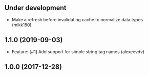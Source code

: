 Under development
------------------
- Make a refresh before invalidating cache to normalize data types (mikk150)

1.1.0 (2019-09-03)
------------------
- Feature: [#1] Add support for simple string tag names (alexeevdv)

1.0.0 (2017-12-28)
------------------
